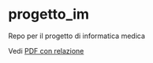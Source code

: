 # progetto_im
Repo per il progetto di informatica medica

Vedi [PDF con relazione](https://github.com/Erhtric/progetto_im/blob/f08cea405f054958c9bedd1cea2d42d2356e3d66/Relazione.pdf)
